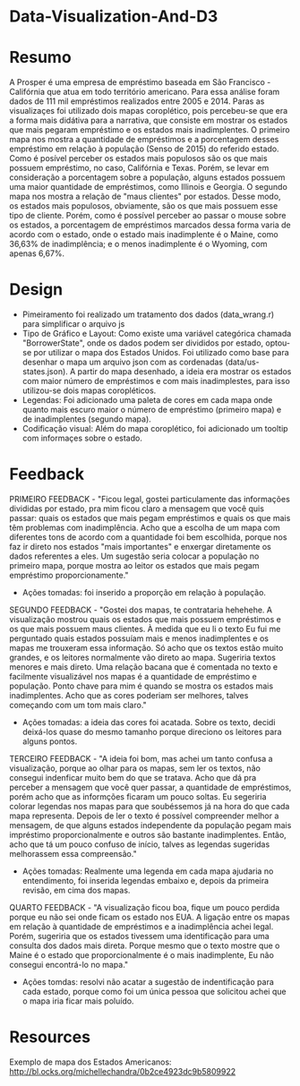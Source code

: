 # Data-Visualization-And-D3

# Resumo
A Prosper é uma empresa de empréstimo baseada em São Francisco - Califórnia que atua em todo território americano. Para essa análise foram dados de 111 mil empréstimos realizados entre 2005 e 2014. Paras as visualizaçes foi utilizado dois mapas coroplético, pois percebeu-se que era a forma mais didátiva para a narrativa, que consiste em mostrar os estados que mais pegaram empréstimo e os estados mais inadimplentes. O primeiro mapa nos mostra a quantidade de empréstimos e a porcentagem desses empréstimo em relação à população (Senso de 2015) do referido estado. Como é posível perceber os estados mais populosos são os que mais possuem empréstimo, no caso, Califórnia e Texas. Porém, se levar em consideração a porcentagem sobre a população, alguns estados possuem uma maior quantidade de empréstimos, como Illinois e Georgia. O segundo mapa nos mostra a relação de "maus clientes" por estados. Desse modo, os estados mais populosos, obviamente, são os que mais possuem esse tipo de cliente. Porém, como é possível perceber ao passar o mouse sobre os estados, a porcentagem de empréstimos marcados dessa forma varia de acordo com o estado, onde o estado mais inadimplente é o Maine, como 36,63% de inadimplência; e o menos inadimplente é o Wyoming, com apenas 6,67%.

# Design
- Pimeiramento foi realizado um tratamento dos dados (data_wrang.r) para simplificar o arquivo js
- Tipo de Gráfico e Layout: Como existe uma variável categórica chamada "BorrowerState", onde os dados podem ser divididos por estado, optou-se por utilizar o mapa dos Estados Unidos. Foi utilizado como base para desenhar o mapa um arquivo json com as cordenadas (data/us-states.json). A partir do mapa desenhado, a ideia era mostrar os estados com maior número de empréstimos e com mais inadimplestes, para isso utilizou-se dois mapas coropléticos.
- Legendas: Foi adicionado uma paleta de cores em cada mapa onde quanto mais escuro maior o número de empréstimo (primeiro mapa) e de inadimplentes (segundo mapa).
- Codificação visual: Além do mapa coroplético, foi adicionado um tooltip com informaçes sobre o estado.

# Feedback
PRIMEIRO FEEDBACK - "Ficou legal, gostei particulamente das informações divididas por estado, pra mim ficou claro a mensagem que você quis passar: quais os estados que mais pegam empréstimos e quais os que mais têm problemas com inadimplência. Acho que a escolha de um mapa com diferentes tons de acordo com a quantidade foi bem escolhida, porque nos faz ir direto nos estados "mais importantes" e enxergar diretamente os dados referentes a eles. Um sugestão seria colocar a população no primeiro mapa, porque mostra ao leitor os estados que mais pegam empréstimo proporcionamente."
- Ações tomadas: foi inserido a proporção em relação à população.

SEGUNDO FEEDBACK - "Gostei dos mapas, te contrataria hehehehe. A visualização mostrou quais os estados que mais possuem empréstimos e os que mais possuem maus clientes. À medida que eu li o texto Eu fui me perguntado quais estados possuíam mais e menos inadimplentes e os mapas me trouxeram essa informação. Só acho que os textos estão muito grandes, e os leitores normalmente vão direto ao mapa. Sugeriria textos menores e mais direto. Uma relação bacana que é comentada no texto e facilmente visualizável nos mapas é a quantidade de empréstimo e população. Ponto chave para mim é quando se mostra os estados mais inadimplentes. Acho que as cores poderiam ser melhores, talves começando com um tom mais claro."
- Ações tomadas: a ideia das cores foi acatada. Sobre os texto, decidi deixá-los quase do mesmo tamanho porque direciono os leitores para alguns pontos.
 
TERCEIRO FEEDBACK - "A ideia foi bom, mas achei um tanto confusa a visualização, porque ao olhar para os mapas, sem ler os textos, não consegui indenficar muito bem do que se tratava. Acho que dá pra perceber a mensagem que você quer passar, a quantidade de empréstimos, porém acho que as informções ficaram um pouco soltas. Eu segeriria colorar legendas nos mapas para que soubéssemos já na hora do que cada mapa representa. Depois de ler o texto é possível compreender melhor a mensagem, de que alguns estados independente da população pegam mais impréstimo proporcionalmente e outros são bastante inadimplentes. Então, acho que tá um pouco confuso de início, talves as legendas sugeridas melhorassem essa compreensão."
- Ações tomadas: Realmente uma legenda em cada mapa ajudaria no entendimento, foi inserida legendas embaixo e, depois da primeira revisão, em cima dos mapas.

QUARTO FEEDBACK - "A visualização ficou boa, fique um pouco perdida porque eu não sei onde ficam os estado nos EUA. A ligação entre os mapas em relação à quantidade de empréstimos e a inadimplência achei legal. Porém, sugeriria que os estados tivessem uma identificação para uma consulta dos dados mais direta. Porque mesmo que o texto mostre que o Maine é o estado que proporcionalmente é o mais inadimplente, Eu não consegui encontrá-lo no mapa."
- Ações tomdas: resolvi não acatar a sugestão de indentificação para cada estado, porque como foi um única pessoa que solicitou achei que o mapa iria ficar mais poluído.

# Resources

Exemplo de mapa dos Estados Americanos: http://bl.ocks.org/michellechandra/0b2ce4923dc9b5809922
